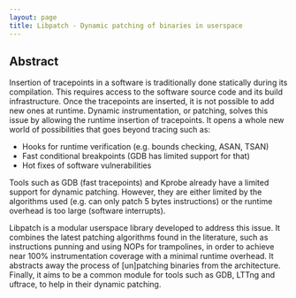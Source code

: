 ```yaml
---
layout: page
title: Libpatch - Dynamic patching of binaries in userspace
---
```


## Abstract

Insertion of tracepoints in a software is traditionally done statically
during its compilation.  This requires access to the software source
code and its build infrastructure.  Once the tracepoints are inserted,
it is not possible to add new ones at runtime.  Dynamic instrumentation,
or patching, solves this issue by allowing the runtime insertion of
tracepoints.  It opens a whole new world of possibilities that goes
beyond tracing such as:
  - Hooks for runtime verification (e.g. bounds checking, ASAN, TSAN)
  - Fast conditional breakpoints (GDB has limited support for that)
  - Hot fixes of software vulnerabilities

Tools such as GDB (fast tracepoints) and Kprobe already have a limited
support for dynamic patching.  However, they are either limited by the
algorithms used (e.g. can only patch 5 bytes instructions) or the
runtime overhead is too large (software interrupts).

Libpatch is a modular userspace library developed to address this
issue. It combines the latest patching algorithms found in the
literature, such as instructions punning and using NOPs for trampolines,
in order to achieve near 100% instrumentation coverage with a minimal
runtime overhead.  It abstracts away the process of [un]patching
binaries from the architecture.  Finally, it aims to be a common module
for tools such as GDB, LTTng and uftrace, to help in their dynamic
patching.
